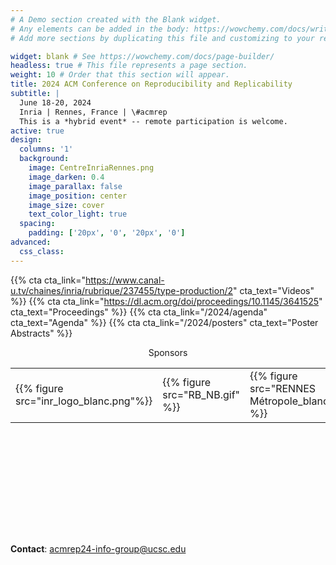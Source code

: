 ```yaml
---
# A Demo section created with the Blank widget.
# Any elements can be added in the body: https://wowchemy.com/docs/writing-markdown-latex/
# Add more sections by duplicating this file and customizing to your requirements.

widget: blank # See https://wowchemy.com/docs/page-builder/
headless: true # This file represents a page section.
weight: 10 # Order that this section will appear.
title: 2024 ACM Conference on Reproducibility and Replicability
subtitle: |
  June 18-20, 2024  
  Inria | Rennes, France | \#acmrep  
  This is a *hybrid event* -- remote participation is welcome.
active: true
design:
  columns: '1'
  background:
    image: CentreInriaRennes.png
    image_darken: 0.4
    image_parallax: false
    image_position: center
    image_size: cover
    text_color_light: true
  spacing:
    padding: ['20px', '0', '20px', '0']
advanced:
  css_class: 
---
```


<style>
  .totheleft {
    height: auto;
    float: left;
    margin: 2%;
    width: 13%;
  }

</style>

{{% cta cta_link="https://www.canal-u.tv/chaines/inria/rubrique/237455/type-production/2" cta_text="Videos" %}}
{{% cta cta_link="https://dl.acm.org/doi/proceedings/10.1145/3641525" cta_text="Proceedings" %}}
{{% cta cta_link="/2024/agenda" cta_text="Agenda" %}}
{{% cta cta_link="/2024/posters" cta_text="Poster Abstracts" %}}

<div style="width: 100%;  background-color: rgba(255, 255, 255, 0.1); height:300px; text-align: center">

Sponsors

<table style="background-color: rgba(255, 255, 255, 0.1)">
<tr>
<td style="background-color: rgba(255, 255, 255, 0.1)" width="20%">{{% figure src="inr_logo_blanc.png"%}}</td>
<td style="background-color: rgba(255, 255, 255, 0.1)" width="20%">{{% figure src="RB_NB.gif" %}}</td>
<td style="background-color: rgba(255, 255, 255, 0.1)" width="20%">{{% figure src="RENNES Métropole_blanc.png" %}}</td>
<td style="background-color: rgba(255, 255, 255, 0.1)" width="20%">{{% figure src="UNIRENNES_LOGOblanc.png"%}}</td>
<td style="background-color: rgba(255, 255, 255, 0.1)" width="20%">{{% figure src="Sandia_National_Laboratories_logo.svg" %}}</td>
</tr>
</table>


</div>


**Contact**: [acmrep24-info-group@ucsc.edu](mailto:acmrep24-info-group@ucsc.edu)


